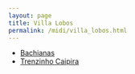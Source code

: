 ```yaml
---
layout: page
title: Villa Lobos
permalink: /midi/villa_lobos.html
---
```


* [Bachianas](http://srv.victor3d.com.br/midi/villa2.mid)
* [Trenzinho Caipira](http://srv.victor3d.com.br/midi/vila1.mid)